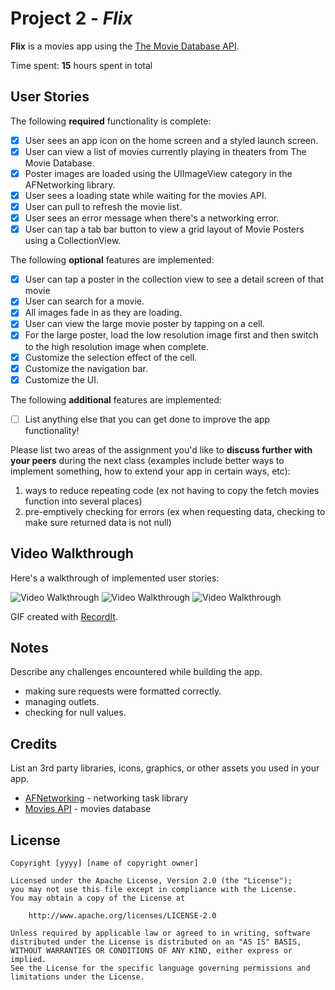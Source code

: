 # Project 2 - *Flix*

**Flix** is a movies app using the [The Movie Database API](http://docs.themoviedb.apiary.io/#).

Time spent: **15** hours spent in total

## User Stories

The following **required** functionality is complete:

- [x] User sees an app icon on the home screen and a styled launch screen.
- [x] User can view a list of movies currently playing in theaters from The Movie Database.
- [x] Poster images are loaded using the UIImageView category in the AFNetworking library.
- [x] User sees a loading state while waiting for the movies API.
- [x] User can pull to refresh the movie list.
- [x] User sees an error message when there's a networking error.
- [x] User can tap a tab bar button to view a grid layout of Movie Posters using a CollectionView.

The following **optional** features are implemented:

- [x] User can tap a poster in the collection view to see a detail screen of that movie
- [x] User can search for a movie.
- [x] All images fade in as they are loading.
- [x] User can view the large movie poster by tapping on a cell.
- [x] For the large poster, load the low resolution image first and then switch to the high resolution image when complete.
- [x] Customize the selection effect of the cell.
- [x] Customize the navigation bar.
- [x] Customize the UI.

The following **additional** features are implemented:

- [ ] List anything else that you can get done to improve the app functionality!

Please list two areas of the assignment you'd like to **discuss further with your peers** during the next class (examples include better ways to implement something, how to extend your app in certain ways, etc):

1. ways to reduce repeating code (ex not having to copy the fetch movies function into several places)
2. pre-emptively checking for errors (ex when requesting data, checking to make sure returned data is not null)

## Video Walkthrough

Here's a walkthrough of implemented user stories:

<img src='http://g.recordit.co/Ws8uesliCh.gif' title='Now Playing Tab Walkthrough' width='' alt='Video Walkthrough' />
<img src='http://g.recordit.co/wE4Kp4cFMm.gif' title='Superhero and Search Tabs Walkthrough' width='' alt='Video Walkthrough' />
<img src='http://g.recordit.co/OsO7Eitv6Z.gif' title='Network Error Walkthrough' width='' alt='Video Walkthrough' />

GIF created with [RecordIt](http://recordit.co/).

## Notes

Describe any challenges encountered while building the app.
- making sure requests were formatted correctly.
- managing outlets.
- checking for null values. 

## Credits

List an 3rd party libraries, icons, graphics, or other assets you used in your app.

- [AFNetworking](https://github.com/AFNetworking/AFNetworking) - networking task library
- [Movies API](https://www.themoviedb.org/) - movies database

## License

    Copyright [yyyy] [name of copyright owner]

    Licensed under the Apache License, Version 2.0 (the "License");
    you may not use this file except in compliance with the License.
    You may obtain a copy of the License at

        http://www.apache.org/licenses/LICENSE-2.0

    Unless required by applicable law or agreed to in writing, software
    distributed under the License is distributed on an "AS IS" BASIS,
    WITHOUT WARRANTIES OR CONDITIONS OF ANY KIND, either express or implied.
    See the License for the specific language governing permissions and
    limitations under the License.
